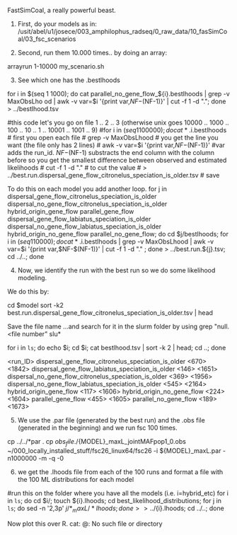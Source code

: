 FastSimCoal, a really powerful beast.

1.
	First, do your models as in:
/usit/abel/u1/josece/003_amphilophus_radseq/0_raw_data/10_fasSimCoal/03_fsc_scenarios



2.
	Second, run them 10.000 times..
by doing an array:

arrayrun 1-10000 my_scenario.sh

3. See which one has the .bestlhoods

 for i in $(seq 1 1000); do cat parallel_no_gene_flow_${i}.bestlhoods | grep -v MaxObsLho od | awk -v var=$i '{print var,$NF-$(NF-1)}' | cut -f 1 -d "."; done > ../bestlhood.tsv

#this code let's you go on file 1 .. 2 .. 3 (otherwise unix goes 10000 .. 1000 .. 100 .. 10 .. 1 .. 10001 .. 1001 .. 9)
	#for i in $(seq 1 100000); do cat *.$i.bestlhoods # first you open each file
		# grep -v MaxObsLhood # you get the line you want (the file only has 2 lines)
		# awk -v var=$i '{print var,$NF-$(NF-1)}' #var adds the run_id. $NF-$(NF-1) substracts the end column with the column before so you get the smallest difference between observed and estimated likelihoods
		# cut -f 1 -d "." # to cut the value
		#  > ../best.run.dispersal_gene_flow_citronelus_speciation_is_older.tsv # save

To do this on each model you add another loop.
for j in dispersal_gene_flow_citronelus_speciation_is_older dispersal_no_gene_flow_citronelus_speciation_is_older  hybrid_origin_gene_flow     parallel_gene_flow
dispersal_gene_flow_labiatus_speciation_is_older    dispersal_no_gene_flow_labiatus_speciation_is_older    hybrid_origin_no_gene_flow  parallel_no_gene_flow; do cd $j/bestlhoods; for i in $(seq 1 10000); do cat *.$i.bestlhoods | grep -v MaxObsLhood | awk -v var=$i '{print var,$NF-$(NF-1)}' | cut -f 1 -d "." ; done > ../best.run.${j}.tsv; cd ../..; done


4. Now, we identify the run with the best run so we do some likelihood modeling.

We do this by:

cd $model
sort -k2 best.run.dispersal_gene_flow_citronelus_speciation_is_older.tsv | head

Save the file name ...and search for it in the slurm folder by using grep "null.<file number" slu*

for i in `ls`; do echo $i; cd $i; cat bestlhood.tsv | sort -k 2 | head; cd ..; done

<model>													<run_ID>	<smallest difference between observed and estimated likelihoods>
dispersal_gene_flow_citronelus_speciation_is_older 			<670>		<1842>
dispersal_gene_flow_labiatus_speciation_is_older 			<146>		<1651>
dispersal_no_gene_flow_citronelus_speciation_is_older		<369>		<1956>
dispersal_no_gene_flow_labiatus_speciation_is_older			<545>		<2164>
hybrid_origin_gene_flow 									<117>		<1606>
hybrid_origin_no_gene_flow									<224>		<1604>
parallel_gene_flow 											<455>		<1605>
parallel_no_gene_flow										<189>		<1673>


5. We use the .par file (generated by the best run) and the .obs file (generated in the beginning) and we run fsc 100 times.

cp ../../*par .
cp $obs_file ./${MODEL}_maxL_jointMAFpop1_0.obs
~/000_locally_installed_stuff/fsc26_linux64/fsc26 -i ${MODEL}_maxL.par -n1000000 -m -q -0

6. we get the .lhoods file from each of the 100 runs and format a file with the 100 ML distributions for each model

#run this on the folder where you have all the models (i.e. i=hybrid_etc)
for i in `ls`; do cd $i/; touch ${i}.lhoods; cd best_likelihood_distributions; for j in `ls`; do sed -n '2,3p' $j/*_maxL/*lhoods; done >> ../${i}.lhoods; cd ../..; done

Now plot this over R.
cat: @: No such file or directory
